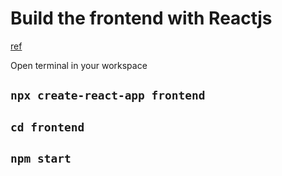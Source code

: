 # Build the frontend with Reactjs

[ref](https://bezkoder.com/react-crud-web-api/)

Open terminal in your workspace

## `npx create-react-app frontend`

## `cd frontend`

## `npm start`
